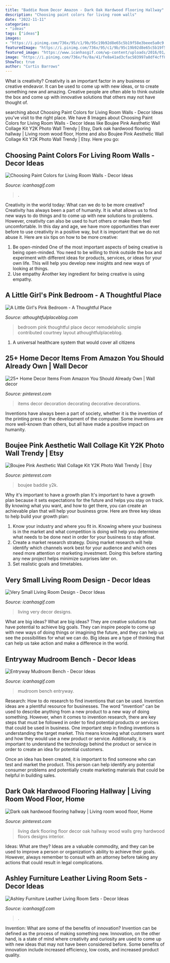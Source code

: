 ```yaml
---
title: "Baddie Room Decor Amazon - Dark Oak Hardwood Flooring Hallway"
description: "Choosing paint colors for living room walls"
date: "2022-11-11"
categories:
- "ideas"
tags: ["ideas"]
images:
- "https://i.pinimg.com/736x/95/c1/9b/95c19b92d8e65c5b19f58e3beee5a0c9.jpg"
featuredImage: "https://i.pinimg.com/736x/95/c1/9b/95c19b92d8e65c5b19f58e3beee5a0c9.jpg"
featured_image: "https://www.icanhasgif.com/wp-content/uploads/2016/01/Choosing-Paint-Colors-for-Living-Room-Walls.jpg"
image: "https://i.pinimg.com/736x/fe/8a/41/fe8a41ad3cfac503997a8df4cff8934a.jpg"
ShowToc: true
author: "Curtis Barrows"
---
```



What is creativity?
Creativity is an important factor in any business or creative endeavor. It can be used to come up with new ideas, or to create something new and amazing. Creative people are often able to think outside the box and come up with innovative solutions that others may not have thought of.

	

		
searching about Choosing Paint Colors for Living Room Walls - Decor Ideas you've visit to the right place. We have 8 Images about Choosing Paint Colors for Living Room Walls - Decor Ideas like Boujee Pink Aesthetic Wall Collage Kit Y2K Photo Wall Trendy | Etsy, Dark oak hardwood flooring hallway | Living room wood floor, Home and also Boujee Pink Aesthetic Wall Collage Kit Y2K Photo Wall Trendy | Etsy. Here you go:
		
    
## Choosing Paint Colors For Living Room Walls - Decor Ideas

<img loading=lazy src="https://www.icanhasgif.com/wp-content/uploads/2016/01/Choosing-Paint-Colors-for-Living-Room-Walls.jpg" onerror="this.onerror=null;this.src='https://tse3.mm.bing.net/th?id=OIP.ua9G_CP9JHJKWLBPLd3ySQHaFj&amp;pid=15.1';" alt="Choosing Paint Colors for Living Room Walls - Decor Ideas">

_Source: icanhasgif.com_

>. 

	

Creativity in the world today: What can we do to be more creative?
Creativity has always been a part of humanity. It is what allows us to find new ways to do things and to come up with new solutions to problems. However, creativity can also be used to hurt others or make them feel uncomfortable. In this day and age, we have more opportunities than ever before to use creativity in a positive way, but it is important that we do not abuse it. Here are six tips on how to be more creative: 
1. Be open-minded
One of the most important aspects of being creative is being open-minded. You need to be willing to think outside the box and experiment with different ideas for products, services, or ideas for your own life. This will help you develop new insights and new ways of looking at things. 
2. Use empathy
Another key ingredient for being creative is using empathy.

    
## A Little Girl&#039;s Pink Bedroom - A Thoughtful Place

<img loading=lazy src="https://athoughtfulplaceblog.com/wp-content/uploads/2010/09/IMG_66382.jpg" onerror="this.onerror=null;this.src='https://tse4.mm.bing.net/th?id=OIP.HB9ik-gJABINwkp56ubQNgAAAA&amp;pid=15.1';" alt="A Little Girl&#039;s Pink Bedroom - A Thoughtful Place">

_Source: athoughtfulplaceblog.com_

>bedroom pink thoughtful place decor remodelaholic simple contributed courtney layout athoughtfulplaceblog. 

	

1. A universal healthcare system that would cover all citizens

    
## 25+ Home Decor Items From Amazon You Should Already Own | Wall Decor

<img loading=lazy src="https://i.pinimg.com/736x/fe/8a/41/fe8a41ad3cfac503997a8df4cff8934a.jpg" onerror="this.onerror=null;this.src='https://tse4.mm.bing.net/th?id=OIP.U6KBrZSF-bR6L8loLkFH9gHaKs&amp;pid=15.1';" alt="25+ Home Decor Items From Amazon You Should Already Own | Wall decor">

_Source: pinterest.com_

>items decor decoration decorating decorative decorations. 

	

Inventions have always been a part of society, whether it is the invention of the printing press or the development of the computer. Some inventions are more well-known than others, but all have made a positive impact on humanity.

    
## Boujee Pink Aesthetic Wall Collage Kit Y2K Photo Wall Trendy | Etsy

<img loading=lazy src="https://i.pinimg.com/736x/95/c1/9b/95c19b92d8e65c5b19f58e3beee5a0c9.jpg" onerror="this.onerror=null;this.src='https://tse2.mm.bing.net/th?id=OIP.kY1I1UO1u0xkpL6mhwn2pAHaNK&amp;pid=15.1';" alt="Boujee Pink Aesthetic Wall Collage Kit Y2K Photo Wall Trendy | Etsy">

_Source: pinterest.com_

>boujee baddie y2k. 

	

Why it's important to have a growth plan
It's important to have a growth plan because it sets expectations for the future and helps you stay on track. By knowing what you want, and how to get there, you can create an achievable plan that will help your business grow. Here are three key ideas to help build your growth plan: 
1. Know your industry and where you fit in. Knowing where your business is in the market and what competition is doing will help you determine what needs to be done next in order for your business to stay afloat. 
2. Create a market research strategy. Doing market research will help identify which channels work best for your audience and which ones need more attention or marketing investment. Doing this before starting any new project helps minimize surprises later on. 
3. Set realistic goals and timetables.

    
## Very Small Living Room Design - Decor Ideas

<img loading=lazy src="https://www.icanhasgif.com/wp-content/uploads/2014/11/Very-Small-Living-Room-Design.jpg" onerror="this.onerror=null;this.src='https://tse2.mm.bing.net/th?id=OIP.evV6CaRUxoMenNX05lGQGgHaLH&amp;pid=15.1';" alt="Very Small Living Room Design - Decor Ideas">

_Source: icanhasgif.com_

>living very decor designs. 

	

What are big ideas?
What are big ideas? They are creative solutions that have potential to achieve big goals. They can inspire people to come up with new ways of doing things or imagining the future, and they can help us see the possibilities for what we can do. Big ideas are a type of thinking that can help us take action and make a difference in the world.

    
## Entryway Mudroom Bench - Decor Ideas

<img loading=lazy src="https://www.icanhasgif.com/wp-content/uploads/2015/01/Entryway-Mudroom-Bench.jpg" onerror="this.onerror=null;this.src='https://tse2.mm.bing.net/th?id=OIP.QVtr5ZT86R5ZZBoUYsva4AHaLE&amp;pid=15.1';" alt="Entryway Mudroom Bench - Decor Ideas">

_Source: icanhasgif.com_

>mudroom bench entryway. 

	

Research: How to do research to find inventions that can be used.
Invention ideas are a plentiful resource for businesses. The word “invention” can be used to describe anything from a new product to a new way of doing something. However, when it comes to invention research, there are key steps that must be followed in order to find potential products or services that could be used in business. 
One important step in finding inventions is understanding the target market. This means knowing what customers want and how they would use a new product or service. Additionally, it is important to understand the technology behind the product or service in order to create an idea for potential customers. 

Once an idea has been created, it is important to find someone who can test and market the product. This person can help identify any potential consumer problems and potentially create marketing materials that could be helpful in building sales.

    
## Dark Oak Hardwood Flooring Hallway | Living Room Wood Floor, Home

<img loading=lazy src="https://i.pinimg.com/736x/ef/4e/e1/ef4ee1c526b0447cc69d4e79837fb3bc.jpg" onerror="this.onerror=null;this.src='https://tse3.mm.bing.net/th?id=OIP.wil2xTONXO-NHT4T39mh3QHaLL&amp;pid=15.1';" alt="Dark oak hardwood flooring hallway | Living room wood floor, Home">

_Source: pinterest.com_

>living dark flooring floor decor oak hallway wood walls grey hardwood floors designs interior. 

	

Ideas: What are they?
Ideas are a valuable commodity, and they can be used to improve a person or organization's ability to achieve their goals. However, always remember to consult with an attorney before taking any actions that could result in legal complications.

    
## Ashley Furniture Leather Living Room Sets - Decor Ideas

<img loading=lazy src="https://www.icanhasgif.com/wp-content/uploads/2016/01/Ashley-Furniture-Leather-Living-Room-Sets-1024x768.jpg" onerror="this.onerror=null;this.src='https://tse3.mm.bing.net/th?id=OIP.BLEIrfY-479lSZCU6Je4bQHaFj&amp;pid=15.1';" alt="Ashley Furniture Leather Living Room Sets - Decor Ideas">

_Source: icanhasgif.com_

>. 

	

Invention: What are some of the benefits of innovation?
Invention can be defined as the process of making something new. Innovation, on the other hand, is a state of mind where creativity and curiosity are used to come up with new ideas that may not have been considered before. Some benefits of innovation include increased efficiency, low costs, and increased product quality.

